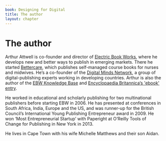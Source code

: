 ```yaml
---
book: Designing for Digital
title: The author
layout: chapter
---
```


# The author

Arthur Attwell is co-founder and director of [Electric Book
Works](http://electricbookworks.com), where he develops new and better
ways to publish in emerging markets. There he started
[Bettercare](http://bettercare.co.za), which publishes self-managed
course books for nurses and midwives. He’s a co-founder of the [Digital
Minds Network](http://digitalmindsnetwork.com), a group of
digital-publishing experts working in developing countries. Arthur is
also the author of the [EBW Knowledge
Base](http://electricbookworks.com/kb) and [Encyclopaedia
Britannica](http://www.britannica.com/EBchecked/topic/1235205/e-book)[‘s
'ebook'
entry](http://www.britannica.com/EBchecked/topic/1235205/e-book).

He worked in educational and scholarly publishing for two multinational
publishers before starting EBW in 2006. He has presented at conferences
in South Africa, India, Europe and the US, and was runner-up for the
British Council’s International Young Publishing Entrepreneur award in
2009. He won ‘Most Entrepreneurial Startup’ with Paperight at O’Reilly
Tools of Change for Publishing in New York in 2013.

He lives in Cape Town with his wife Michelle Matthews and their son
Aidan.
